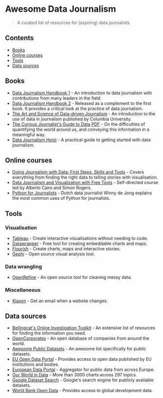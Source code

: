 # Awesome Data Journalism
> A curated list of resources for (aspiring) data journalists

## Contents
* [Books](#books)
* [Online courses](#online-courses)
* [Tools](#tools)
* [Data sources](#data-sources)

## Books
* [Data Journalism Handbook 1](https://datajournalism.com/read/handbook/one) - An introduction to data journalism with contributions from many leaders in the field.
* [Data Journalism Handbook 2](https://datajournalism.com/read/handbook/two) -  Released as a complement to the first book. It provides a critical look at the practice of data journalism.
* [The Art and Science of Data-driven Journalism](https://academiccommons.columbia.edu/doi/10.7916/D8Q531V1) - An introduction to the use of data in journalism published by Columbia University.
* [The Curious Journalist's Guide to Data](https://www.cjr.org/tow_center_reports/the_curious_journalists_guide_to_data.php) [PDF](https://assets.documentcloud.org/documents/2790871/Curious-Journalist-S-Guide-to-Data.pdf) - On the difficulties of quantifying the world around us, and conveying this information in a meaningful way.
* [Data Journalism Heist](https://leanpub.com/DataJournalismHeist) - A practical guide to getting started with data journalism.

## Online courses
* [Doing Journalism with Data: First Steps, Skills and Tools](https://datajournalism.com/watch/doing-journalism-with-data-first-steps-skills-and-tools) - Covers everything from finding the right data to telling stories with visualisation.
* [Data Journalism and Visualization with Free Tools](https://journalismcourses.org/course/data-journalism-and-visualization-with-free-tools/) - Self-directed course led by Alberto Cairo and Simon Rogers.
* [Python for Journalists](https://datajournalism.com/watch/python-for-journalists) - Dutch data journalist Winny de Jong explains the most common uses of Python for journalists.

## Tools
### Visualisation
* [Tableau](https://www.tableau.com) - Create interactive visualisations without needing to code.
* [Datawrapper](https://www.datawrapper.de) - Free tool for creating embeddable charts and maps.
* [Flourish](https://flourish.studio) - Create charts, maps and interactive stories.
* [Gephi](https://gephi.org) - Open source visual analysis tool.

### Data wrangling
* [OpenRefine](https://openrefine.org) - An open source tool for cleaning messy data.

### Miscellaneous
* [Klaxon](https://github.com/themarshallproject/klaxon) - Get an email when a website changes.

## Data sources
* [Bellingcat's Online Investigation Toolkit](https://docs.google.com/document/d/1BfLPJpRtyq4RFtHJoNpvWQjmGnyVkfE2HYoICKOGguA/edit) - An extensive list of resources for finding the information you need.
* [OpenCorporates](https://opencorporates.com) - An open database of companies from around the world.
* [Awesome Public Datasets](https://github.com/awesomedata/awesome-public-datasets) - An awesome list specifically for public datasets.
* [EU Open Data Portal](https://data.europa.eu/euodp/en/home) - Provides access to open data published by EU institutions and bodies.
* [European Data Portal](https://www.europeandataportal.eu/en) - Aggregator for public data from across Europe.
* [Our World in Data](https://ourworldindata.org/#entries) - More than 3000 charts across 297 topics.
* [Google Dataset Search](https://datasetsearch.research.google.com) - Google's search engine for publicly available datasets.
* [World Bank Open Data](https://data.worldbank.org) - Provides access to global development data.
